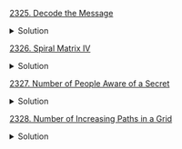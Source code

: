 [2325. Decode the Message](https://leetcode.com/contest/weekly-contest-300/problems/decode-the-message/)

<details><summary>Solution</summary>

![](https://github.com/archishmanghos/code-images/blob/master/Leetcode/2325.png)

</details>


[2326. Spiral Matrix IV](https://leetcode.com/contest/weekly-contest-300/problems/spiral-matrix-iv/)

<details><summary>Solution</summary>

![](https://github.com/archishmanghos/code-images/blob/master/Leetcode/2326.png)

</details>


[2327. Number of People Aware of a Secret](https://leetcode.com/contest/weekly-contest-300/problems/number-of-people-aware-of-a-secret/)

<details><summary>Solution</summary>

![](https://github.com/archishmanghos/code-images/blob/master/Leetcode/2327.png)

</details>


[2328. Number of Increasing Paths in a Grid](https://leetcode.com/contest/weekly-contest-300/problems/number-of-increasing-paths-in-a-grid/)

<details><summary>Solution</summary>

![](https://github.com/archishmanghos/code-images/blob/master/Leetcode/2328.png)

</details>